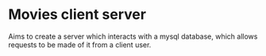 # Movies client server 

Aims to create a server which interacts with a mysql database, which allows requests to be made of it from a client user.